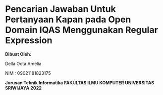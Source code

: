 ﻿# Pencarian Jawaban Untuk Pertanyaan Kapan pada Open Domain IQAS Menggunakan Regular Expression

**Dibuat Oleh:**

Della Octa Amelia

NIM : 09021181823175

**Jurusan Teknik Informatika** **FAKULTAS ILMU KOMPUTER UNIVERSITAS SRIWIJAYA** **2022**

